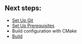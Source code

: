 ## <span class="step">Next steps:</span>

<div class="next-steps">
	<ul>
		<li><a href="https://help.github.com/articles/set-up-git">Set Up Git</a></li>
		<li><a href="/prerequisites-redirect">Set Up Prerequisites</a></li>
		<li>Build configuration with CMake</li>
		<li><a href="/build-redirect">Build</a></li>
	</ul>
</div>
